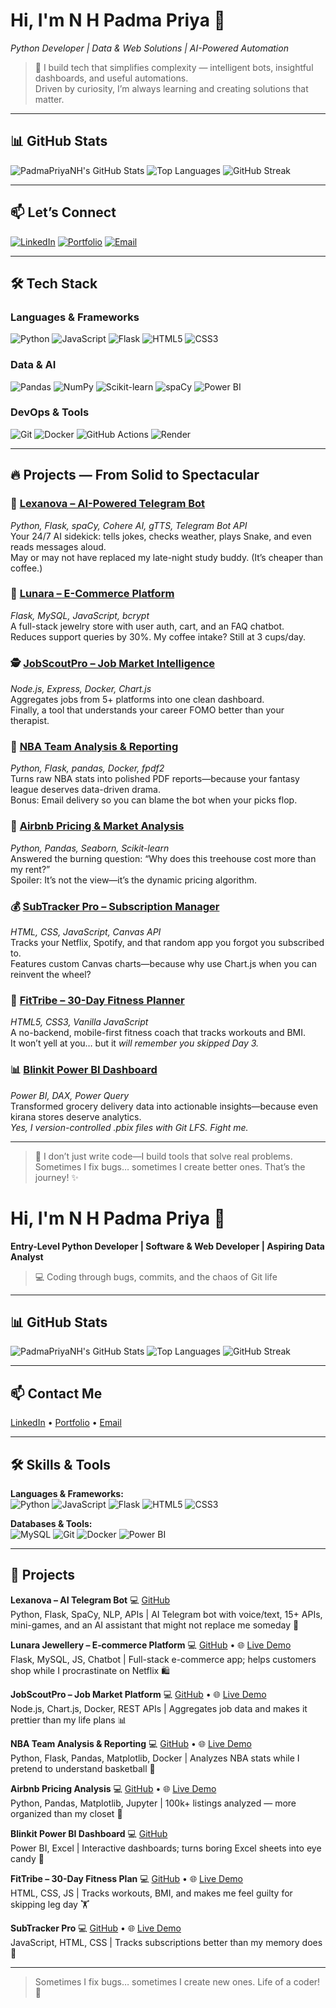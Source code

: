 # Hi, I'm N H Padma Priya 👋  
*Python Developer | Data & Web Solutions | AI-Powered Automation*  

> 🧠 I build tech that simplifies complexity — intelligent bots, insightful dashboards, and useful automations.  
> Driven by curiosity, I’m always learning and creating solutions that matter.

---

## 📊 GitHub Stats
![PadmaPriyaNH's GitHub Stats](https://github-readme-stats.vercel.app/api?username=PadmaPriyaNH&show_icons=true&theme=radical&hide=issues)
![Top Languages](https://github-readme-stats.vercel.app/api/top-langs/?username=PadmaPriyaNH&layout=compact&theme=radical)
![GitHub Streak](https://github-readme-streak-stats.herokuapp.com/?user=PadmaPriyaNH&theme=radical)

---

## 📫 Let’s Connect
[![LinkedIn](https://img.shields.io/badge/LinkedIn-0A66C2?style=for-the-badge&logo=linkedin&logoColor=white)](https://www.linkedin.com/in/nh-padmapriya)
[![Portfolio](https://img.shields.io/badge/Portfolio-1e40af?style=for-the-badge&logo=vercel&logoColor=white)](https://nhpadmapriya.netlify.app)
[![Email](https://img.shields.io/badge/Gmail-D14836?style=for-the-badge&logo=gmail&logoColor=white)](mailto:nh.padmapriyaa@gmail.com)

---

## 🛠 Tech Stack

### Languages & Frameworks
![Python](https://img.shields.io/badge/Python-3776AB?style=for-the-badge&logo=python&logoColor=white)
![JavaScript](https://img.shields.io/badge/JavaScript-F7DF1E?style=for-the-badge&logo=javascript&logoColor=black)
![Flask](https://img.shields.io/badge/Flask-000000?style=for-the-badge&logo=flask&logoColor=white)
![HTML5](https://img.shields.io/badge/HTML5-E34F26?style=for-the-badge&logo=html5&logoColor=white)
![CSS3](https://img.shields.io/badge/CSS3-1572B6?style=for-the-badge&logo=css3&logoColor=white)

### Data & AI
![Pandas](https://img.shields.io/badge/Pandas-150458?style=for-the-badge&logo=pandas&logoColor=white)
![NumPy](https://img.shields.io/badge/NumPy-013243?style=for-the-badge&logo=numpy&logoColor=white)
![Scikit-learn](https://img.shields.io/badge/Scikit--learn-F7931E?style=for-the-badge&logo=scikit-learn&logoColor=white)
![spaCy](https://img.shields.io/badge/spaCy-09A3D5?style=for-the-badge&logo=spacy&logoColor=white)
![Power BI](https://img.shields.io/badge/Power%20BI-F2C811?style=for-the-badge&logo=power-bi&logoColor=black)

### DevOps & Tools
![Git](https://img.shields.io/badge/Git-F05032?style=for-the-badge&logo=git&logoColor=white)
![Docker](https://img.shields.io/badge/Docker-2496ED?style=for-the-badge&logo=docker&logoColor=white)
![GitHub Actions](https://img.shields.io/badge/GitHub_Actions-2088FF?style=for-the-badge&logo=github-actions&logoColor=white)
![Render](https://img.shields.io/badge/Render-44D7B6?style=for-the-badge&logo=render&logoColor=white)

---

## 🔥 Projects — From Solid to Spectacular

### 🤖 [Lexanova – AI-Powered Telegram Bot](https://github.com/PadmaPriyaNH/lexanova-telegrambot)  
*Python, Flask, spaCy, Cohere AI, gTTS, Telegram Bot API*  
Your 24/7 AI sidekick: tells jokes, checks weather, plays Snake, and even reads messages aloud.  
May or may not have replaced my late-night study buddy. (It’s cheaper than coffee.)

### 💎 [Lunara – E-Commerce Platform](https://lunara-jewellary-ecommerce-website.onrender.com)  
*Flask, MySQL, JavaScript, bcrypt*  
A full-stack jewelry store with user auth, cart, and an FAQ chatbot.  
Reduces support queries by 30%. My coffee intake? Still at 3 cups/day.

### 🕵 [JobScoutPro – Job Market Intelligence](https://jobscout-pro-website.onrender.com)  
*Node.js, Express, Docker, Chart.js*  
Aggregates jobs from 5+ platforms into one clean dashboard.  
Finally, a tool that understands your career FOMO better than your therapist.

### 🏀 [NBA Team Analysis & Reporting](https://nba-team-analysis-reporting-platform.onrender.com)  
*Python, Flask, pandas, Docker, fpdf2*  
Turns raw NBA stats into polished PDF reports—because your fantasy league deserves data-driven drama.  
Bonus: Email delivery so you can blame the bot when your picks flop.

### 🏡 [Airbnb Pricing & Market Analysis](https://colab.research.google.com/github/PadmaPriyaNH/VOIS_AICTE_Oct2025_NHPadmaPriya/blob/main/Airbnb_Data_Analysis_Project.ipynb)  
*Python, Pandas, Seaborn, Scikit-learn*  
Answered the burning question: “Why does this treehouse cost more than my rent?”  
Spoiler: It’s not the view—it’s the dynamic pricing algorithm.

### 💰 [SubTracker Pro – Subscription Manager](https://subtracker-pro-website.onrender.com)  
*HTML, CSS, JavaScript, Canvas API*  
Tracks your Netflix, Spotify, and that random app you forgot you subscribed to.  
Features custom Canvas charts—because why use Chart.js when you can reinvent the wheel?

### 💪 [FitTribe – 30-Day Fitness Planner](https://padmapriyanh.github.io/FitTribe-fitness-website/)  
*HTML5, CSS3, Vanilla JavaScript*  
A no-backend, mobile-first fitness coach that tracks workouts and BMI.  
It won’t yell at you… but it *will remember you skipped Day 3.*

### 📊 [Blinkit Power BI Dashboard](https://github.com/PadmaPriyaNH/PowerBI-Blinkit-Dashboard)  
*Power BI, DAX, Power Query*  
Transformed grocery delivery data into actionable insights—because even kirana stores deserve analytics.  
*Yes, I version-controlled .pbix files with Git LFS. Fight me.*

---

> 🚀 I don’t just write code—I build tools that solve real problems.  
> Sometimes I fix bugs… sometimes I create better ones. That’s the journey! ✨




# Hi, I'm N H Padma Priya 👋
**Entry-Level Python Developer | Software & Web Developer | Aspiring Data Analyst**  

> 💻 Coding through bugs, commits, and the chaos of Git life

---

## 📊 GitHub Stats
![PadmaPriyaNH's GitHub Stats](https://github-readme-stats.vercel.app/api?username=PadmaPriyaNH&show_icons=true&theme=radical&hide=issues)
![Top Languages](https://github-readme-stats.vercel.app/api/top-langs/?username=PadmaPriyaNH&layout=compact&theme=radical)
![GitHub Streak](https://github-readme-streak-stats.herokuapp.com/?user=PadmaPriyaNH&theme=radical)

---

## 📫 Contact Me

[LinkedIn](https://www.linkedin.com/in/n-h-padma-priya) • [Portfolio](https://nhpadmapriya.netlify.app/) • [Email](mailto:nh.padmapriyaa@gmail.com)

---

## 🛠️ Skills & Tools
**Languages & Frameworks:**  
![Python](https://img.shields.io/badge/Python-3776AB?style=for-the-badge&logo=python&logoColor=white) 
![JavaScript](https://img.shields.io/badge/JavaScript-F7DF1E?style=for-the-badge&logo=javascript&logoColor=black) 
![Flask](https://img.shields.io/badge/Flask-000000?style=for-the-badge&logo=flask&logoColor=white) 
![HTML5](https://img.shields.io/badge/HTML5-E34F26?style=for-the-badge&logo=html5&logoColor=white) 
![CSS3](https://img.shields.io/badge/CSS3-1572B6?style=for-the-badge&logo=css3&logoColor=white)  

**Databases & Tools:**  
![MySQL](https://img.shields.io/badge/MySQL-4479A1?style=for-the-badge&logo=mysql&logoColor=white) 
![Git](https://img.shields.io/badge/Git-F05032?style=for-the-badge&logo=git&logoColor=white) 
![Docker](https://img.shields.io/badge/Docker-2496ED?style=for-the-badge&logo=docker&logoColor=white) 
![Power BI](https://img.shields.io/badge/Power%20BI-F2C811?style=for-the-badge&logo=power-bi&logoColor=black) 

---

## 🔧 Projects

**Lexanova – AI Telegram Bot** 💻 [GitHub](https://github.com/PadmaPriyaNH/lexanova-telegrambot.git)  
Python, Flask, SpaCy, NLP, APIs | AI Telegram bot with voice/text, 15+ APIs, mini-games, and an AI assistant that might not replace me someday 🤖  

**Lunara Jewellery – E‑commerce Platform** 💻 [GitHub](https://github.com/PadmaPriyaNH/lunara-jewellary-ecommerce-website.git) • 🌐 [Live Demo](https://lunara-jewellary-ecommerce-website.onrender.com/)  
Flask, MySQL, JS, Chatbot | Full-stack e-commerce app; helps customers shop while I procrastinate on Netflix 🛍️  

**JobScoutPro – Job Market Platform** 💻 [GitHub](https://github.com/PadmaPriyaNH/jobscout-pro-website.git) • 🌐 [Live Demo](https://jobscout-pro-website.onrender.com/)  
Node.js, Chart.js, Docker, REST APIs | Aggregates job data and makes it prettier than my life plans 📊  

**NBA Team Analysis & Reporting** 💻 [GitHub](https://github.com/PadmaPriyaNH/nba-team-analysis-reporting-platform.git) • 🌐 [Live Demo](https://nba-team-analysis-reporting-platform.onrender.com/)  
Python, Flask, Pandas, Matplotlib, Docker | Analyzes NBA stats while I pretend to understand basketball 🏀  

**Airbnb Pricing Analysis** 💻 [GitHub](https://github.com/PadmaPriyaNH/VOIS_AICTE_Oct2025_NHPadmaPriya.git) • 🌐 [Live Demo](https://colab.research.google.com/github/PadmaPriyaNH/VOIS_AICTE_Oct2025_NHPadmaPriya/blob/main/Airbnb_Data_Analysis_Project.ipynb)  
Python, Pandas, Matplotlib, Jupyter | 100k+ listings analyzed — more organized than my closet 🏡  

**Blinkit Power BI Dashboard** 💻 [GitHub](https://github.com/PadmaPriyaNH/PowerBI-Blinkit-Dashboard.git)  
Power BI, Excel | Interactive dashboards; turns boring Excel sheets into eye candy 🎨  

**FitTribe – 30-Day Fitness Plan** 💻 [GitHub](https://github.com/PadmaPriyaNH/FitTribe-fitness-website) • 🌐 [Live Demo](https://padmapriyanh.github.io/FitTribe-fitness-website/)  
HTML, CSS, JS | Tracks workouts, BMI, and makes me feel guilty for skipping leg day 🏋️  

**SubTracker Pro** 💻 [GitHub](https://github.com/PadmaPriyaNH/subtracker-pro-website.git) • 🌐 [Live Demo](https://subtracker-pro-website.onrender.com/)  
JavaScript, HTML, CSS | Tracks subscriptions better than my memory does 📝  

---

> Sometimes I fix bugs… sometimes I create new ones. Life of a coder! 🚀  
